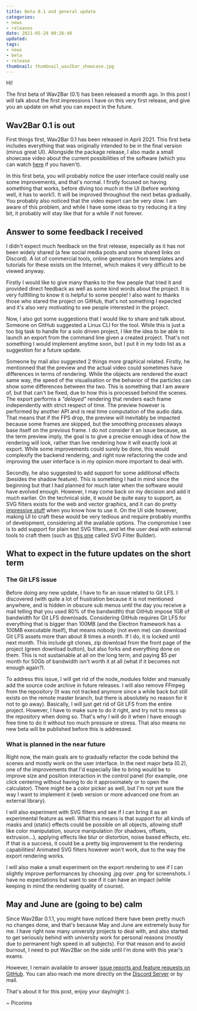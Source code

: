 ```yaml
---
title: Beta 0.1 and general update
categories:
- news
- releases
date: 2021-05-29 00:26:40
updated:
tags:
- news
- beta
- release
thumbnail: thumbnail_wav2bar_showcase.jpg
---
```



Hi!

The first beta of Wav2Bar (0.1) has been released a month ago. In this post I will talk about the first impressions I have on this very first release, and give you an update on what you can expect in the future.

## Wav2Bar 0.1 is out

First things first, Wav2Bar 0.1 has been released in April 2021. This first beta includes everything that was originally intended to be in the final version (minus great UI). Allongside the package release, I also made a small showcase video about the current possibilities of the software (which you can watch [here](https://youtu.be/NWCe2zKY8Wo "Wav2bar Showcase video") if you haven't).

In this first beta, you will probably notice the user interface could really use some improvements, and that's normal. I firstly focused on having something that works, before diving too much in the UI (before working well, it has to work!). It will be improved throughout the next betas gradually. You probably also noticed that the video export can be very slow. I am aware of this problem, and while I have some ideas to try reducing it a tiny bit, it probably will stay like that for a while if not forever.

## Answer to some feedback I received

I didn't expect much feedback on the first release, especially as it has not been widely shared (a few social media posts and some shared links on Discord). A lot of commercial tools, online generators from templates and tutorials for these exists on the Internet, which makes it very difficult to be viewed anyway.

Firstly I would like to give many thanks to the few people that tried it and provided direct feedback as well as some kind words about the project. It is very fullfilling to know it is helpful to some people! I also want to thanks those who stared the project on GitHub, that's not something I expected and it's also very motivating to see people interested in the project.

Now, I also got some suggestions that I would like to share and talk about. Someone on GitHub suggested a Linux CLI for the tool. While this is just a too big task to handle for a solo driven project, I like the idea to be able to launch an export from the command line given a created project. That's not something I would implement anytime soon, but I put it in my todo list as a suggestion for a future update.

Someone by mail also suggested 2 things more graphical related. Firstly, he mentionned that the preview and the actual video could sometimes have differences in terms of rendering. While the objects are rendered the exact same way, the speed of the visualisation or the behavior of the particles can show some differences between the two. This is something that I am aware of, but that can't be fixed, due to how this is processed behind the scenes. The export performs a *"delayed"* rendering that renders each frame independently with strict respect of time. The preview however is performed by another API and is real time computation of the audio data. That means that if the FPS drop, the preview will inevitably be impacted because some frames are skipped, but the smoothing processes always base itself on the previous frame. I do not consider it an issue because, as the term preview imply, the goal is to give a precise enough idea of how the rendering will look, rather than live rendering how it will exactly look at export. While some improvements could surely be done, this would complexify the backend rendering, and right now refactoring the code and improving the user interface is in my opinion more important to deal with.

Secondly, he also suggested to add support for some additional effects (besides the shadow feature). This is something I had in mind since the beginning but that I had planned for much later when the software would have evolved enough. However, I may come back on my decision and add it much earlier. On the technical side, it would be quite easy to support, as SVG filters exists for the web and vector graphics, and it can do pretty [impressive stuff](https://www.smashingmagazine.com/2015/05/why-the-svg-filter-is-awesome/ "The Art Of SVG Filters And Why It Is Awesome") when you know how to use it. On the UI side however, making UI to craft these would be very tedious and require probably months of development, considering all the available options. The compromise I see is to add support for plain text SVG filters, and let the user deal with external tools to craft them (such as [this one](https://svgfilters.client.io/ "SVG Filter Builder") called SVG Filter Builder).

## What to expect in the future updates on the short term

### The Git LFS issue

Before doing any new update, I have to fix an issue related to Git LFS. I discovered (with quite a lot of frustration because it is not mentioned anywhere, and is hidden in obscure sub menus until the day you receive a mail telling that you used 80% of the bandwidth) that GitHub impose 1GB of bandwidth for Git LFS downloads. Considering GitHub requires Git LFS for everything that is bigger than 100MB (and the Electron framework has a 100MB executable itself), that means nobody (not even me) can download Git LFS assets more than about 8 times a month. If I do, it is locked until next month. This include git clones, zip download from the front page of the project (green download button), but also forks and everything done on them. This is not sustainable at all on the long term, and paying $5 per month for 50Gb of bandwidth isn't worth it at all (what if it becomes not enough again?).

To address this issue, I will get rid of the node_modules folder and manually add the source code archive in future releases. I will also remove FFmpeg from the repository (It was not tracked anymore since a while back but still exists on the remote master branch, but there is absolutely no reason for it not to go away). Basically, I will just get rid of Git LFS from the entire project. However, I have to make sure to do it right, and try not to mess up the repository when doing so. That's why I will do it when I have enough free time to do it without too much pressure or stress. That also means no new beta will be published before this is addressed.

### What is planned in the near future

Right now, the main goals are to gradually refactor the code behind the scenes and mostly work on the user interface. In the next major beta (0.2), one of the improvements that I'd especially like to bring would be to improve size and position interaction in the control panel (for example, one click centering without having to do it approximately or to open the calculator). There might be a color picker as well, but I'm not yet sure the way I want to implement it (web version or more advanced one from an external library).

I will also experiment with SVG filters and see if I can bring it as an experimental feature as well. What this means is that support for all kinds of masks and (static) effects could be possible on all objects, allowing stuff like color manipulation, source manipulation (for shadows, offsets, extrusion...), applying effects like blur or distortion, noise based effects, etc. If that is a success, it could be a pretty big improvement to the rendering capabilities! Animated SVG filters however won't work, due to the way the export rendering works.

I will also make a small experiment on the export rendering to see if I can slightly improve performances by choosing .jpg over .png for screenshots. I have no expectations but want to see if it can have an impact (while keeping in mind the rendering quality of course).

## May and June are (going to be) calm

Since Wav2Bar 0.1.1, you might have noticed there have been pretty much no changes done, and that's because May and June are extremely busy for me. I have right now many university projects to deal with, and also started to get seriously behind with university work for personal reasons (mostly due to permanent high speed in all subjects). For that reason and to avoid burnout, I need to put Wav2Bar on the side until I'm done with this year's exams.

However, I remain available to answer [issue reports and feature requests on GitHub](https://github.com/Picorims/wav2bar/issues). You can also reach me more directly on the [Discord Server](https://discord.gg/EVGzfdP) or by mail.

That's about it for this post, enjoy your day/night :).

~ Picorims